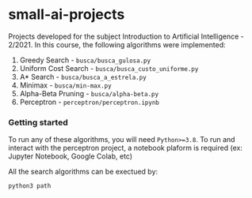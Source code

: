 # small-ai-projects

Projects developed for the subject Introduction to Artificial Intelligence - 2/2021.
In this course, the following algorithms were implemented:

1. Greedy Search - `busca/busca_gulosa.py`
2. Uniform Cost Search - `busca/busca_custo_uniforme.py`
3. A* Search - `busca/busca_a_estrela.py`
4. Minimax - `busca/min-max.py`
5. Alpha-Beta Pruning - `busca/alpha-beta.py`
6. Perceptron - `perceptron/perceptron.ipynb`

### Getting started

To run any of these algorithms, you will need `Python>=3.8`. To run and interact with the perceptron project, a notebook plaform is required (ex: Jupyter Notebook, Google Colab, etc)

All the search algorithms can be exectued by:

```
python3 path
```
